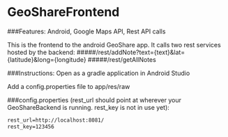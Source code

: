 # GeoShareFrontend

###Features: Android, Google Maps API, Rest API calls

This is the frontend to the android GeoShare app. It calls two rest services hosted by the backend:
#####/rest/addNote?text={text}&lat={latitude}&long={longitude}
#####/rest/getAllNotes

###Instructions:
Open as a gradle application in Android Studio

Add a config.properties file to app/res/raw

###config.properties (rest_url should point at wherever your GeoShareBackend is running. rest_key is not in use yet):
```xml
rest_url=http://localhost:8081/
rest_key=123456
